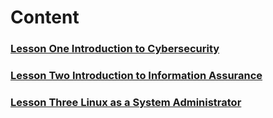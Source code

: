 # Content

### [Lesson One Introduction to Cybersecurity]()
### [Lesson Two Introduction to Information Assurance]()
### [Lesson Three Linux as a System Administrator]()


